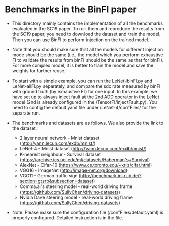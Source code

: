 # Benchmarks in the BinFI paper

- This directory mainly contains the implementation of all the benchmarks evaluated in the SC19 paper. To run them and reproduce the results from the SC19 paper, you need to download the dataset and train the model. Then you can use BinFI to perform injection on the trained model.

- Note that you should make sure that all the models for different injection mode should be the same (i.e., the model which you perform exhaustive FI to validate the results from binFI should be the same as that for binFI). For more complex model, it is better to train the model and save the weights for further reuse.

- To start with a simple example, you can run the LeNet-binFI.py and LeNet-allFI.py separately, and compare the sdc rate measured by binFI with ground truth (by exhaustive FI) for one input. In this example, we have set up to always inject fault at the 2nd ADD operator in the LeNet model (2nd is already configured in the /TensorFI/injectFault.py). You need to config the default.yaml file under /LeNet-4/confFiles/ for the separate run. 

- The benchmarks and datasets are as follows. We also provide the link to the dataset.
    - 2 layer neural network - Mnist dataset (http://yann.lecun.com/exdb/mnist/)
    - LeNet-4 - Mnist dataset (http://yann.lecun.com/exdb/mnist/)
    - K-nearest neighbour - Survival dataset (https://archive.ics.uci.edu/ml/datasets/Haberman's+Survival)
    - AlexNet - Cifar-10 (https://www.cs.toronto.edu/~kriz/cifar.html)
    - VGG16 - ImageNet (http://image-net.org/download)
    - VGG11 - German traffic sign (http://benchmark.ini.rub.de/?section=gtsrb&subsection=dataset)
    - Comma.ai's steering model - real-world driving frame (https://github.com/SullyChen/driving-datasets)
    - Nvidia Dave steering model - real-world driving frame (https://github.com/SullyChen/driving-datasets)

- Note: Please make sure the configuration file (/confFiles/default.yaml) is properly configured. Detailed instruction is in the file.
